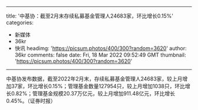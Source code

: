 
---
title: '中基协：截至2月末存续私募基金管理人24683家，环比增长0.15%'
categories: 
 - 新媒体
 - 36kr
 - 快讯
headimg: 'https://picsum.photos/400/300?random=3620'
author: 36kr
comments: false
date: Fri, 18 Mar 2022 09:52:49 GMT
thumbnail: 'https://picsum.photos/400/300?random=3620'
---

<div>   
中基协发布数据，截至2022年2月末，存续私募基金管理人24683家，较上月增加37家，环比增长0.15%；管理基金数量127954只，较上月增加1038只，环比增长0.82%；管理基金规模20.37万亿元，较上月增加911.48亿元，环比增长0.45%。（证券时报）  
</div>
            